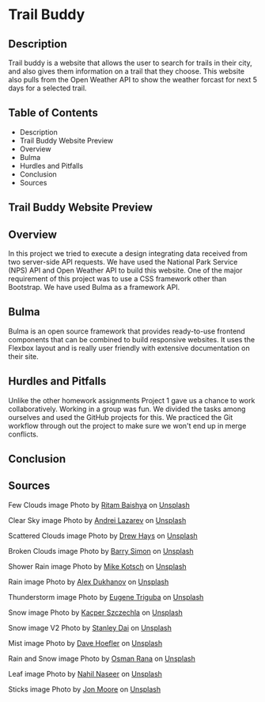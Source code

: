 # Trail Buddy

## Description
Trail buddy is a website that allows the user to search for trails in their city, and also gives them information on a trail that they choose. This website also pulls from the Open Weather API to show the weather forcast for next 5 days for a selected trail. 

## Table of Contents
* Description
* Trail Buddy Website Preview
* Overview 
* Bulma 
* Hurdles and Pitfalls 
* Conclusion
* Sources

## Trail Buddy Website Preview

## Overview
In this project we tried to execute a design integrating data received from two server-side API requests. We have used the National Park Service (NPS) API and Open Weather API to build this website. One of the major requirement of this project was to use a CSS framework other than Bootstrap. We have used Bulma as a framework API. 

## Bulma 
Bulma is an open source framework that provides ready-to-use frontend components that can be combined to build responsive websites. It uses the Flexbox layout and is really user friendly with extensive documentation on their site. 


## Hurdles and Pitfalls
Unlike the other homework assignments Project 1 gave us a chance to work collaboratively. Working in a group was fun. We divided the tasks among ourselves and used the GitHub projects for this. We practiced the Git workflow through out the project to make sure we won't end up in merge conflicts. 


## Conclusion




## Sources

Few Clouds image
Photo by <a href="https://unsplash.com/@ritambaishya?utm_source=unsplash&utm_medium=referral&utm_content=creditCopyText">Ritam Baishya</a> on <a href="https://unsplash.com/s/photos/clear-sky?utm_source=unsplash&utm_medium=referral&utm_content=creditCopyText">Unsplash</a>
  
Clear Sky image
Photo by <a href="https://unsplash.com/@andreilazarev?utm_source=unsplash&utm_medium=referral&utm_content=creditCopyText">Andrei Lazarev</a> on <a href="https://unsplash.com/s/photos/clear-sky?utm_source=unsplash&utm_medium=referral&utm_content=creditCopyText">Unsplash</a>

Scattered Clouds image
Photo by <a href="https://unsplash.com/@drew_hays?utm_source=unsplash&utm_medium=referral&utm_content=creditCopyText">Drew Hays</a> on <a href="https://unsplash.com/s/photos/slightly-cloudy?utm_source=unsplash&utm_medium=referral&utm_content=creditCopyText">Unsplash</a>
  

Broken Clouds image
Photo by <a href="https://unsplash.com/@bsimon?utm_source=unsplash&utm_medium=referral&utm_content=creditCopyText">Barry Simon</a> on <a href="https://unsplash.com/s/photos/overcast?utm_source=unsplash&utm_medium=referral&utm_content=creditCopyText">Unsplash</a>

Shower Rain image
Photo by <a href="https://unsplash.com/@mike?utm_source=unsplash&utm_medium=referral&utm_content=creditCopyText">Mike Kotsch</a> on <a href="https://unsplash.com/s/photos/rain?utm_source=unsplash&utm_medium=referral&utm_content=creditCopyText">Unsplash</a>

Rain image
Photo by <a href="https://unsplash.com/@argtone?utm_source=unsplash&utm_medium=referral&utm_content=creditCopyText">Alex Dukhanov</a> on <a href="https://unsplash.com/s/photos/rain?utm_source=unsplash&utm_medium=referral&utm_content=creditCopyText">Unsplash</a>
  
Thunderstorm image
Photo by <a href="https://unsplash.com/@eugenetriguba?utm_source=unsplash&utm_medium=referral&utm_content=creditCopyText">Eugene Triguba</a> on <a href="https://unsplash.com/s/photos/light-rain?utm_source=unsplash&utm_medium=referral&utm_content=creditCopyText">Unsplash</a>

Snow image
Photo by <a href="https://unsplash.com/@wyroq?utm_source=unsplash&utm_medium=referral&utm_content=creditCopyText">Kacper Szczechla</a> on <a href="https://unsplash.com/s/photos/snow?utm_source=unsplash&utm_medium=referral&utm_content=creditCopyText">Unsplash</a>

Snow image V2
Photo by <a href="https://unsplash.com/@stanleydai?utm_source=unsplash&utm_medium=referral&utm_content=creditCopyText">Stanley Dai</a> on <a href="https://unsplash.com/s/photos/snow?utm_source=unsplash&utm_medium=referral&utm_content=creditCopyText">Unsplash</a>

Mist image
Photo by <a href="https://unsplash.com/@davehoefler?utm_source=unsplash&utm_medium=referral&utm_content=creditCopyText">Dave Hoefler</a> on <a href="https://unsplash.com/s/photos/mist?utm_source=unsplash&utm_medium=referral&utm_content=creditCopyText">Unsplash</a>

Rain and Snow image
Photo by <a href="https://unsplash.com/@osmanrana?utm_source=unsplash&utm_medium=referral&utm_content=creditCopyText">Osman Rana</a> on <a href="https://unsplash.com/s/photos/rain-and-snow?utm_source=unsplash&utm_medium=referral&utm_content=creditCopyText">Unsplash</a>

Leaf image 
Photo by <a href="https://unsplash.com/@nahilnaseer?utm_source=unsplash&utm_medium=referral&utm_content=creditCopyText">Nahil Naseer</a> on <a href="https://unsplash.com/s/photos/pattern?utm_source=unsplash&utm_medium=referral&utm_content=creditCopyText">Unsplash</a>
  
Sticks image
Photo by <a href="https://unsplash.com/@thejmoore?utm_source=unsplash&utm_medium=referral&utm_content=creditCopyText">Jon Moore</a> on <a href="https://unsplash.com/s/photos/wood-planks?utm_source=unsplash&utm_medium=referral&utm_content=creditCopyText">Unsplash</a>
  